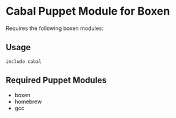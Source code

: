 # Cabal Puppet Module for Boxen

Requires the following boxen modules:

## Usage

```puppet
include cabal
```

## Required Puppet Modules

* boxen
* homebrew
* gcc